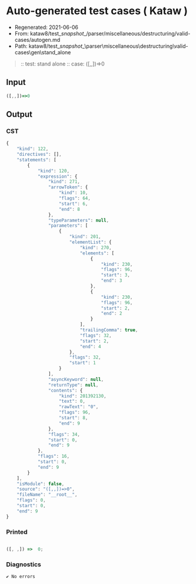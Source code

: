 # Auto-generated test cases ( Kataw )
- Regenerated: 2021-06-06
- From: kataw8/test\__snapshot__/parser/miscellaneous/destructuring/valid-cases/autogen.md
- Path: kataw8/test\__snapshot__\parser\miscellaneous\destructuring\valid-cases\gen\stand_alone
> :: test: stand alone
> :: case: ([,,])=>0
## Input

`````js
([,,])=>0
`````
## Output

### CST

```javascript
{
    "kind": 122,
    "directives": [],
    "statements": [
        {
            "kind": 120,
            "expression": {
                "kind": 271,
                "arrowToken": {
                    "kind": 10,
                    "flags": 64,
                    "start": 6,
                    "end": 8
                },
                "typeParameters": null,
                "parameters": [
                    {
                        "kind": 201,
                        "elementList": {
                            "kind": 270,
                            "elements": [
                                {
                                    "kind": 230,
                                    "flags": 96,
                                    "start": 3,
                                    "end": 3
                                },
                                {
                                    "kind": 230,
                                    "flags": 96,
                                    "start": 2,
                                    "end": 2
                                }
                            ],
                            "trailingComma": true,
                            "flags": 32,
                            "start": 2,
                            "end": 4
                        },
                        "flags": 32,
                        "start": 1
                    }
                ],
                "asyncKeyword": null,
                "returnType": null,
                "contents": {
                    "kind": 201392130,
                    "text": 0,
                    "rawText": "0",
                    "flags": 96,
                    "start": 8,
                    "end": 9
                },
                "flags": 34,
                "start": 0,
                "end": 9
            },
            "flags": 16,
            "start": 0,
            "end": 9
        }
    ],
    "isModule": false,
    "source": "([,,])=>0",
    "fileName": "__root__",
    "flags": 0,
    "start": 0,
    "end": 9
}
```

### Printed

```javascript

([, ,]) =>  0;
```

### Diagnostics

```javascript
✔ No errors
```

